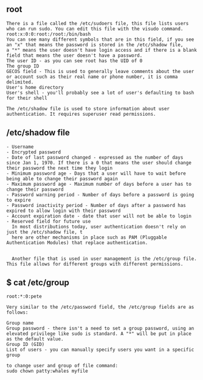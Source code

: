 ## root
    There is a file called the /etc/sudoers file, this file lists users who can run sudo. You can edit this file with the visudo command.
    root:x:0:0:root:/root:/bin/bash
    You can see many different symbols that are in this field, if you see an "x" that means the password is stored in the /etc/shadow file, 
    a "*" means the user doesn't have login access and if there is a blank field that means the user doesn't have a password.
    The user ID - as you can see root has the UID of 0
    The group ID
    GECOS field - This is used to generally leave comments about the user or account such as their real name or phone number, it is comma delimited.
    User's home directory
    User's shell - you'll probably see a lot of user's defaulting to bash for their shell

    The /etc/shadow file is used to store information about user authentication. It requires superuser read permissions. 
## /etc/shadow file
    - Username
    - Encrypted password
    - Date of last password changed - expressed as the number of days since Jan 1, 1970. If there is a 0 that means the user should change their password the next time they login
    - Minimum password age - Days that a user will have to wait before being able to change their password again
    - Maximum password age - Maximum number of days before a user has to change their password
    - Password warning period - Number of days before a password is going to expire
    - Password inactivity period - Number of days after a password has expired to allow login with their password
    - Account expiration date - date that user will not be able to login
    - Reserved field for future use
      In most distributions today, user authentication doesn't rely on just the /etc/shadow file, t
      here are other mechanisms in place such as PAM (Pluggable Authentication Modules) that replace authentication.


      Another file that is used in user management is the /etc/group file. This file allows for different groups with different permissions.

## $ cat /etc/group
    root:*:0:pete

    Very similar to the /etc/password field, the /etc/group fields are as follows:

    Group name
    Group password - there isn't a need to set a group password, using an elevated privilege like sudo is standard. A "*" will be put in place as the default value.
    Group ID (GID)
    List of users - you can manually specify users you want in a specific group

    to change user and group of file command:
    sudo chown patty:whales myfile

